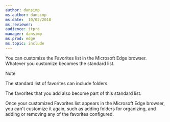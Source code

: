 ```yaml
---
author: dansimp
ms.author: dansimp
ms.date:  10/02/2018
ms.reviewer: 
audience: itpro
manager: dansimp
ms.prod: edge
ms.topic: include
---
```


You can customize the Favorites list in the Microsoft Edge browser. Whatever you customize becomes the standard list.

> [!NOTE]
> The standard list of favorites can include folders.

The favorites that you add also become part of this standard list.

Once your customized Favorites list appears in the Microsoft Edge browser, you can't customize it again, such as adding folders for organizing, and adding or removing any of the favorites configured.
